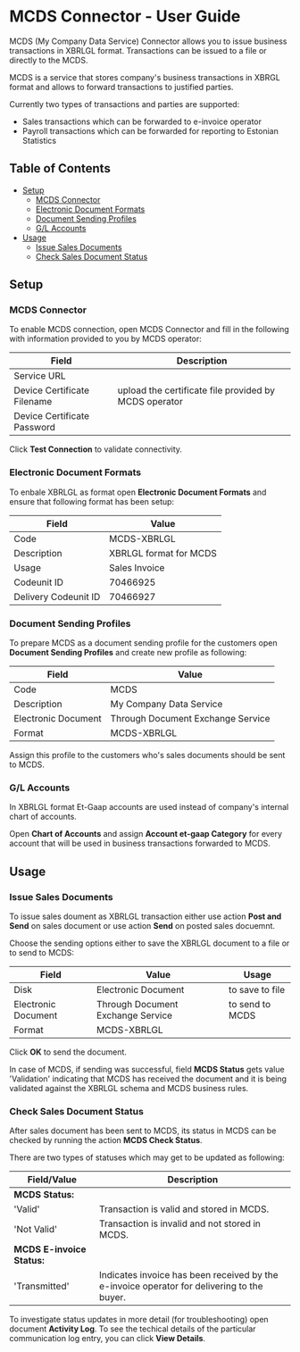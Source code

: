 # MCDS Connector - User Guide

MCDS (My Company Data Service) Connector allows you to issue business transactions in XBRLGL format. Transactions can be issued to a file or directly to the MCDS.

MCDS is a service that stores company's business transactions in XBRGL format and allows to forward transactions to justified parties.

Currently two types of transactions and parties are supported:
 - Sales transactions which can be forwarded to e-invoice operator
 - Payroll transactions which can be forwarded for reporting to Estonian Statistics

## Table of Contents
  - [Setup](#setup)
    - [MCDS Connector](#mcds-connector)
    - [Electronic Document Formats](#electronic-document-formats)
    - [Document Sending Profiles](#document-sending-profiles)
    - [G/L Accounts](#gl-accounts)
  - [Usage](#usage)
    - [Issue Sales Documents](#issue-sales-documents)
    - [Check Sales Document Status](#check-sales-document-status)

## Setup
### MCDS Connector
To enable MCDS connection, open MCDS Connector and fill in the following with information provided to you by MCDS operator:

Field | Description
-- | --
Service URL | 
Device Certificate Filename | upload the certificate file provided by MCDS operator
Device Certificate Password | 

Click **Test Connection** to validate connectivity.

### Electronic Document Formats
To enbale XBRLGL as format open **Electronic Document Formats** and ensure that following format has been setup:

Field | Value
-- | --
Code | MCDS-XBRLGL
Description | XBRLGL format for MCDS
Usage | Sales Invoice
Codeunit ID | 70466925
Delivery Codeunit ID | 70466927

### Document Sending Profiles
To prepare MCDS as a document sending profile for the customers open **Document Sending Profiles** and create new profile as following:

Field | Value
-- | --
Code | MCDS
Description | My Company Data Service
Electronic Document | Through Document Exchange Service
Format | MCDS-XBRLGL

Assign this profile to the customers who's sales documents should be sent to MCDS.

### G/L Accounts
In XBRLGL format Et-Gaap accounts are used instead of company's internal chart of accounts. 

Open **Chart of Accounts** and assign **Account et-gaap Category** for every account that will be used in business transactions forwarded to MCDS.

## Usage
### Issue Sales Documents
To issue sales doument as XBRLGL transaction either use action **Post and Send** on sales document or use action **Send** on posted sales docuemnt.

Choose the sending options either to save the XBRLGL document to a file or to send to MCDS:

Field | Value | Usage
-- | -- | --
Disk | Electronic Document | to save to file
Electronic Document | Through Document Exchange Service | to send to MCDS
Format | MCDS-XBRLGL | 

Click **OK** to send the document.

In case of MCDS, if sending was successful, field **MCDS Status** gets value 'Validation' indicating that MCDS has received the document and it is being validated against the XBRLGL schema and MCDS business rules.

### Check Sales Document Status
After sales document has been sent to MCDS, its status in MCDS can be checked by running the action **MCDS Check Status**.

There are two types of statuses which may get to be updated as following:

Field/Value | Description
-- | -- 
**MCDS Status:**  | 
'Valid'  | Transaction is valid and stored in MCDS.
'Not Valid' | Transaction is invalid and not stored in MCDS.
**MCDS E-invoice Status:** | 
'Transmitted' | Indicates invoice has been received by the e-invoice operator for delivering to the buyer.

To investigate status updates in more detail (for troubleshooting) open document **Activity Log**. To see the techical details of the particular communication log entry, you can click **View Details**.